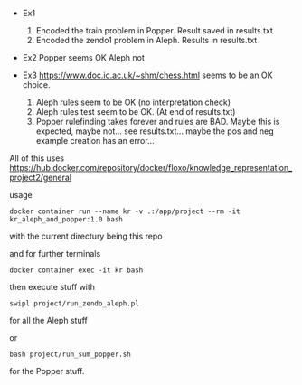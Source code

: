 - Ex1

    1) Encoded the train problem in Popper. Result saved in results.txt
    2) Encoded the zendo1 problem in Aleph. Results in results.txt

- Ex2
    Popper seems OK Aleph not

- Ex3 https://www.doc.ic.ac.uk/~shm/chess.html seems to be an OK choice.

    1) Aleph rules seem to be OK (no interpretation check)
    2) Aleph rules test seem to be OK. (At end of results.txt)
    3) Popper rulefinding takes forever and rules are BAD. Maybe this is expected, maybe not... see results.txt... maybe the pos and neg example creation has an error...


All of this uses https://hub.docker.com/repository/docker/floxo/knowledge_representation_project2/general

usage 

``` docker container run --name kr -v .:/app/project --rm -it  kr_aleph_and_popper:1.0 bash  ``` 

with the current directury being this repo

and for further terminals 

``` docker container exec -it kr bash ```

then execute stuff with

``` swipl project/run_zendo_aleph.pl ```

for all the Aleph stuff

or

``` bash project/run_sum_popper.sh  ```

for the Popper stuff.
